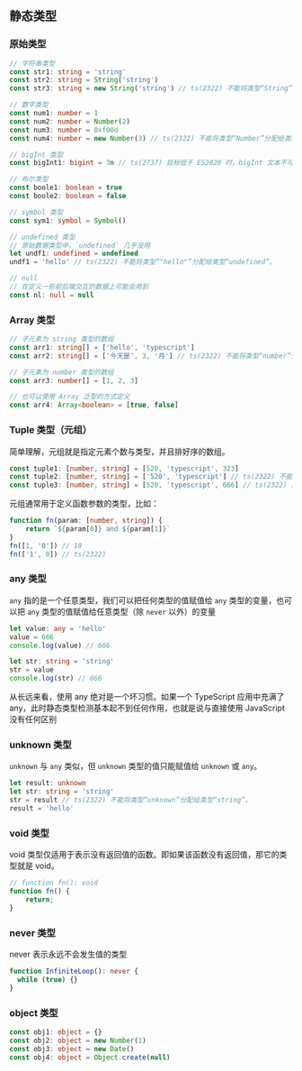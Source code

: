 ## 静态类型

### 原始类型

```typescript
// 字符串类型
const str1: string = 'string'
const str2: string = String('string')
const str3: string = new String('string') // ts(2322) 不能将类型“String”分配给类型“string”。

// 数字类型
const num1: number = 1
const num2: number = Number(2)
const num3: number = 0xf00d
const num4: number = new Number(3) // ts(2322) 不能将类型“Number”分配给类型“number”。

// bigInt 类型
const bigInt1: bigint = 3n // ts(2737) 目标低于 ES2020 时，bigInt 文本不可用。

// 布尔类型
const boole1: boolean = true
const boole2: boolean = false

// symbol 类型
const sym1: symbol = Symbol()

// undefined 类型
// 原始数据类型中，`undefined` 几乎没用
let undf1: undefined = undefined
undf1 = 'hello' // ts(2322) 不能将类型“"hello"”分配给类型“undefined”。

// null
// 在定义一些前后端交互的数据上可能会用到
const nl: null = null
```

### Array 类型

```typescript
// 子元素为 string 类型的数组
const arr1: string[] = ['hello', 'typescript']
const arr2: string[] = ['今天是', 3, '月'] // ts(2322) 不能将类型“number”分配给类型“string”。

// 子元素为 number 类型的数组
const arr3: number[] = [1, 2, 3]

// 也可以使用 Array 泛型的方式定义
const arr4: Array<boolean> = [true, false]
```

### Tuple 类型（元组）

简单理解，元组就是指定元素个数与类型，并且排好序的数组。

```typescript
const tuple1: [number, string] = [520, 'typescript', 323]
const tuple2: [number, string] = ['520', 'typescript'] // ts(2322) 不能将类型“string”分配给类型“number”。
const tuple3: [number, string] = [520, 'typescript', 666] // ts(2322) 源具有 3 个元素，但目标仅允许 2 个。
```

元组通常用于定义函数参数的类型，比如：

```typescript
function fn(param: [number, string]) {
    return `${param[0]} and ${param[1]}`
}
fn([1, '0']) // 10
fn(['1', 0]) // ts(2322)
```

### any 类型

`any` 指的是一个任意类型，我们可以把任何类型的值赋值给 `any` 类型的变量，也可以把 `any` 类型的值赋值给任意类型（除 `never` 以外）的变量

```typescript
let value: any = 'hello'
value = 666
console.log(value) // 666

let str: string = 'string'
str = value
console.log(str) // 666
```

从长远来看，使用 any 绝对是一个坏习惯。如果一个 TypeScript 应用中充满了 any，此时静态类型检测基本起不到任何作用，也就是说与直接使用 JavaScript 没有任何区别

### unknown 类型

`unknown` 与 `any` 类似，但 `unknown` 类型的值只能赋值给 `unknown` 或 `any`。

```typescript
let result: unknown
let str: string = 'string'
str = result // ts(2322) 不能将类型“unknown”分配给类型“string”。
result = 'hello'
```

### void 类型

void 类型仅适用于表示没有返回值的函数。即如果该函数没有返回值，那它的类型就是 void。

```typescript
// function fn(): void
function fn() {
    return;
}
```

### never 类型

never 表示永远不会发生值的类型

```typescript
function InfiniteLoop(): never {
  while (true) {}
}
```

### object 类型

```typescript
const obj1: object = {}
const obj2: object = new Number(1)
const obj3: object = new Date()
const obj4: object = Object.create(null)
```
